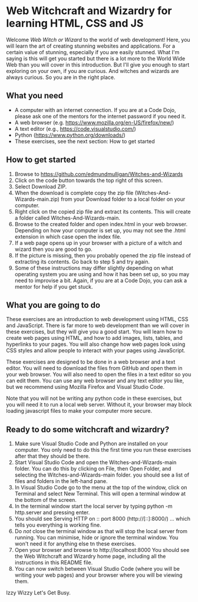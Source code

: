 # Web Witchcraft and Wizardry for learning HTML, CSS and JS

Welcome *Web Witch or Wizard* to the world of web development! Here, you will learn the art of creating stunning websites and applications. For a certain value of stunning, especially if you are easily stunned. What I'm saying is this will get you started but there is a lot more to the World Wide Web than you will cover in this introduction. But I'll give you enough to start exploring on your own, if you are curious. And witches and wizards are always curious. So you are in the right place.

## What you need
- A computer with an internet connection. If you are at a Code Dojo, please ask one of the mentors for the internet password if you need it.
- A web browser (e.g. https://www.mozilla.org/en-US/firefox/new/)
- A text editor (e.g.,  https://code.visualstudio.com/)
- Python (https://www.python.org/downloads/)
- These exercises, see the next section: How to get started

## How to get started
1. Browse to https://github.com/edmundmulligan/Witches-and-Wizards
2. Click on the code button towards the top right of this screen.
3. Select Download ZIP.
4. When the download is complete copy the zip file (Witches-And-Wizards-main.zip) from your Download folder to a local folder on your computer.
5. Right click on the copied zip file and extract its contents. This will create a folder called Witches-And-Wizards-main.
6. Browse to the created folder and open index.html in your web browser. Depending on how your computer is set up, you may not see the .html extension in which case open the index file.
7. If a web page opens up in your browser with a picture of a witch and wizard then you are good to go.
8. If the picture is missing, then you probably opened the zip file instead of extracting its contents. Go back to step 5 and try again.
9. Some of these instructions may differ slightly depending on what operating system you are using and how it has been set up, so you may need to improvise a bit. Again, if you are at a Code Dojo, you can ask a mentor for help if you get stuck.

## What you are going to do
These exercises are an introduction to web development using HTML, CSS and JavaScript. There is far more to web development than we will cover 
in these exercises, but they will give you a good start. You will learn how to create web pages using HTML, and how to add images, 
lists, tables, and hyperlinks to your pages. You will also change how web pages look using CSS styles and allow people to interact with your pages using JavaScript.

These exercises are designed to be done in a web browser and a text editor. You will need to download the files from GitHub and open them in your web browser.
You will also need to open the files in a text editor so you can edit them. You can use any web browser and any text editor you like, but we recommend using 
Mozilla Firefox and Visual Studio Code.

Note that you will not be writing any python code in these exercises, but you will need it to run a local web server. Without it, your browser may block loading javascript files to make your computer more secure.

## Ready to do some witchcraft and wizardry?
1. Make sure Visual Studio Code and Python are installed on your computer. You only need to do this the first time you run these exercises after that they should be there.
2. Start Visual Studio Code and open the Witches-and-Wizards-main folder. You can do this by clicking on File, then Open Folder, and selecting the Witches-and-Wizards-main folder. 
you should see a list of files and folders in the left-hand pane.
3. In Visual Studio Code go to the menu at the top of the window, click on Terminal and select New Terminal. This will open a terminal window at the bottom of the screen.
4. In the terminal window start the local server by typing  python -m http.server and pressing enter.
5. You should see Serving HTTP on :: port 8000 (http://[::]:8000/) ... which tells you everything is working fine.
6. Do *not* close the terminal window as that will stop the local server from running. You can minimise, hide or ignore the terminal window. You won't need it for anything else tn these exercises.
7. Open your browser and browse to http://localhost:8000 You should see the Web Witchcraft and Wizardry home page, including all the instructions in this README file.
8. You can now switch between Visual Studio Code (where you will be writing your web pages) and your browser where you will be viewing them.

Izzy Wizzy Let's Get Busy.
